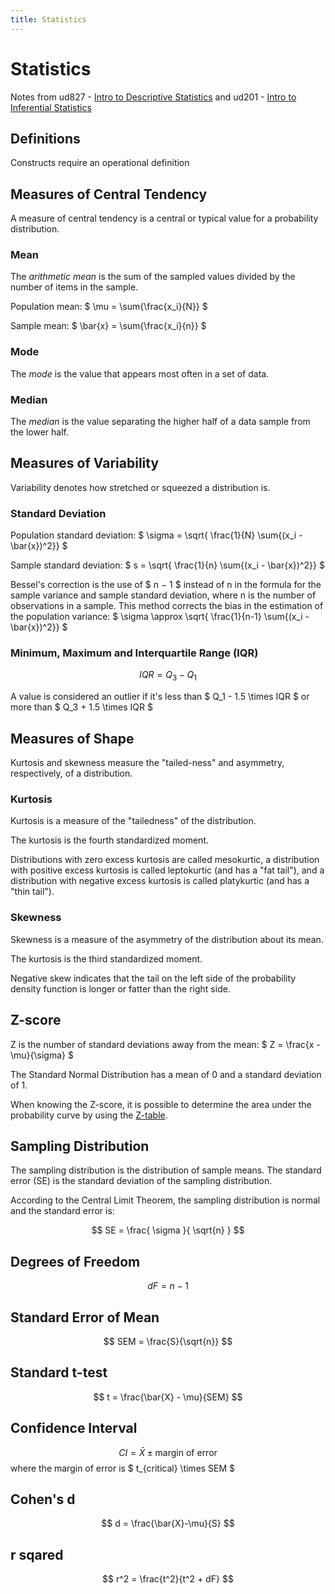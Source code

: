 ```yaml
---
title: Statistics
---
```


# Statistics

Notes from ud827 - [Intro to Descriptive Statistics](https://www.udacity.com/course/intro-to-descriptive-statistics--ud827) and ud201 - [Intro to Inferential Statistics](https://www.udacity.com/course/intro-to-inferential-statistics--ud201)

## Definitions

Constructs require an operational definition


## Measures of Central Tendency

A measure of central tendency is a central or typical value for a probability distribution.

### Mean

The *arithmetic mean* is the sum of the sampled values divided by the number of items in the sample.

Population mean: $ \mu = \sum{\frac{x_i}{N}} $

Sample mean: $ \bar{x} = \sum{\frac{x_i}{n}} $

### Mode
The *mode* is the value that appears most often in a set of data.

### Median
The *median* is the value separating the higher half of a data sample from the lower half.

## Measures of Variability

Variability denotes how stretched or squeezed a distribution is.

### Standard Deviation

Population standard deviation: $ \sigma = \sqrt{ \frac{1}{N} \sum{(x_i - \bar{x})^2}} $

Sample standard deviation: $ s = \sqrt{ \frac{1}{n} \sum{(x_i - \bar{x})^2}} $

Bessel's correction is the use of $ n − 1 $ instead of n in the formula for the sample variance and sample standard deviation, where n is the number of observations in a sample. This method corrects the bias in the estimation of the population variance: $ \sigma \approx \sqrt{ \frac{1}{n-1} \sum{(x_i - \bar{x})^2}} $

### Minimum, Maximum and Interquartile Range (IQR)

$$
IQR = Q_3 - Q_1
$$

A value is considered an outlier if it's less than $ Q_1 - 1.5 \times IQR $ or more than $ Q_3 + 1.5 \times IQR $

## Measures of Shape

Kurtosis and skewness measure the "tailed-ness" and asymmetry, respectively, of a distribution.

### Kurtosis

Kurtosis is a measure of the "tailedness" of the distribution.

The kurtosis is the fourth standardized moment.

Distributions with zero excess kurtosis are called mesokurtic, a distribution with positive excess kurtosis is called leptokurtic (and has a "fat tail"), and a distribution with negative excess kurtosis is called platykurtic (and has a "thin tail").

### Skewness

Skewness is a measure of the asymmetry of the distribution about its mean. 

The kurtosis is the third standardized moment.

Negative skew indicates that the tail on the left side of the probability density function is longer or fatter than the right side.

## Z-score

Z is the number of standard deviations away from the mean: $ Z = \frac{x - \mu}{\sigma} $

The Standard Normal Distribution has a mean of 0 and a standard deviation of 1.

When knowing the Z-score, it is possible to determine the area under the probability curve by using the [Z-table](https://s3.amazonaws.com/udacity-hosted-downloads/ZTable.jpg).

## Sampling Distribution

The sampling distribution is the distribution of sample means.  The standard error (SE) is the standard deviation of the sampling distribution. 

According to the Central Limit Theorem, the sampling distribution is normal and the standard error is:

$$
SE = \frac{ \sigma }{ \sqrt{n} }
$$

## Degrees of Freedom

$$
dF = n - 1
$$

## Standard Error of Mean

$$
SEM = \frac{S}{\sqrt{n}}
$$

## Standard t-test

$$
t = \frac{\bar{X} - \mu}{SEM}
$$

## Confidence Interval

$$
CI = \bar{X} \pm \text{margin of error}
$$
where the margin of error is $ t_{critical} \times SEM $

## Cohen's d

$$
d = \frac{\bar{X}-\mu}{S}
$$

## r sqared

$$
r^2 = \frac{t^2}{t^2 + dF}
$$